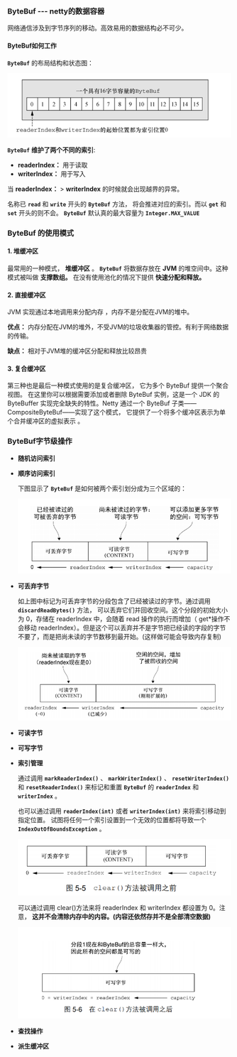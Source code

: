 ### ByteBuf --- netty的数据容器

网络通信涉及到字节序列的移动。高效易用的数据结构必不可少。

#### ByteBuf如何工作

**`ByteBuf`** 的布局结构和状态图：

![图解](https://github.com/mxsm/document/blob/master/image/netty/bytebuf%E7%BB%93%E6%9E%84%E5%9B%BE.png?raw=true)

**`ByteBuf`** **维护了两个不同的索引**:

- **readerIndex：** 用于读取
- **writerIndex：** 用于写入

当 **readerIndex：** >  **writerIndex** 的时候就会出现越界的异常。

名称已 **`read`** 和 **`write`** 开头的 **`ByteBuf`** 方法， 将会推进对应的索引。而以 **`get`** 和 **`set`** 开头的则不会。 **`ByteBuf`** 默认真的最大容量为  **`Integer.MAX_VALUE`** 

### ByteBuf 的使用模式

#### 1. 堆缓冲区

最常用的一种模式， **堆缓冲区** 。 **`ByteBuf`** 将数据存放在 **JVM** 的堆空间中。这种模式被叫做 **支撑数组。** 在没有使用池化的情况下提供 **快速分配和释放。** 

####  2. 直接缓冲区

JVM 实现通过本地调用来分配内存 ，内存不是分配在JVM的堆中。

**优点：** 内存分配在JVM的堆外，不受JVM的垃圾收集器的管控。有利于网络数据的传输。

**缺点：** 相对于JVM堆的缓冲区分配和释放比较昂贵

#### 3. 复合缓冲区

第三种也是最后一种模式使用的是复合缓冲区， 它为多个 ByteBuf 提供一个聚合视图。 在这里你可以根据需要添加或者删除 ByteBuf 实例，这是一个 JDK 的 ByteBuffer 实现完全缺失的特性。Netty 通过一个 ByteBuf 子类——CompositeByteBuf——实现了这个模式， 它提供了一个将多个缓冲区表示为单个合并缓冲区的虚拟表示 。

### ByteBuf字节级操作

- **随机访问索引**

- **顺序访问索引**

  下图显示了 **`ByteBuf`** 是如何被两个索引划分成为三个区域的：

  ![图解](https://github.com/mxsm/document/blob/master/image/netty/bytebuf%E8%A2%AB%E5%88%92%E5%88%86%E4%B8%BA%E4%B8%89%E4%B8%AA%E5%8C%BA%E5%9F%9F.png?raw=true)

- **可丢弃字节**

   如上图中标记为可丢弃字节的分段包含了已经被读过的字节。通过调用  **`discardReadBytes()`** 方法， 可以丢弃它们并回收空间。这个分段的初始大小为 0，存储在 readerIndex 中，会随着 read 操作的执行而增加（ get*操作不会移动 readerIndex）。但是这个可以丢弃并不是字节把已经读的字段的字节不要了，而是把尚未读的字节数移到最开始。(这样做可能会导致内存复制)

  ![图解](https://github.com/mxsm/document/blob/master/image/netty/bytebuf%E4%B8%A2%E5%BC%83%E5%B7%B2%E8%AF%BB%E5%AD%97%E6%AE%B5.png?raw=true)

- **可读字节**

- **可写字节**

- **索引管理**

  通过调用  **`markReaderIndex()`** 、  **`markWriterIndex()`** 、  **`resetWriterIndex()`** 和 **`resetReaderIndex()`** 来标记和重置  **`ByteBuf`** 的 **`readerIndex`** 和 **`writerIndex`**  。

  也可以通过调用 **`readerIndex(int)`** 或者 **`writerIndex(int)`** 来将索引移动到指定位置。 试图将任何一个索引设置到一个无效的位置都将导致一个 **`IndexOutOfBoundsException`** 。 

  ![图解](https://github.com/mxsm/document/blob/master/image/netty/bytebufclear%E8%B0%83%E7%94%A8%E4%B9%8B%E5%89%8D.png?raw=true)

  可以通过调用 clear()方法来将 readerIndex 和 writerIndex 都设置为 0。注意， **这并不会清除内存中的内容。(内容还依然存并不是全部清空数据)**

  ![图解](https://github.com/mxsm/document/blob/master/image/netty/bytebufclear%E8%B0%83%E7%94%A8%E5%90%8E.png?raw=true)

- **查找操作**

- **派生缓冲区**




